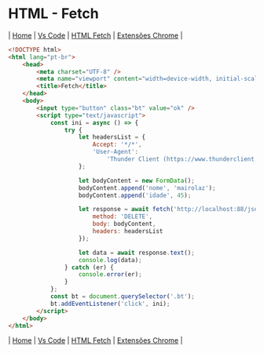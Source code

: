 # HTML - Fetch

| [Home](./README.md) | [Vs Code](./002_vs-code.md) | [HTML Fetch](./006_html_fetch.md) | [Extensões Chrome](./003_extensoes_chrome.md) |

```html
<!DOCTYPE html>
<html lang="pt-br">
	<head>
		<meta charset="UTF-8" />
		<meta name="viewport" content="width=device-width, initial-scale=1.0" />
		<title>Fetch</title>
	</head>
	<body>
		<input type="button" class="bt" value="ok" />
		<script type="text/javascript">
			const ini = async () => {
				try {
					let headersList = {
						Accept: '*/*',
						'User-Agent':
							'Thunder Client (https://www.thunderclient.com)'
					};

					let bodyContent = new FormData();
					bodyContent.append('nome', 'mairolaz');
					bodyContent.append('idade', 45);

					let response = await fetch('http://localhost:88/json', {
						method: 'DELETE',
						body: bodyContent,
						headers: headersList
					});

					let data = await response.text();
					console.log(data);
				} catch (er) {
					console.error(er);
				}
			};
			const bt = document.querySelector('.bt');
			bt.addEventListener('click', ini);
		</script>
	</body>
</html>
```

| [Home](./README.md) | [Vs Code](./002_vs-code.md) | [HTML Fetch](./006_html_fetch.md) | [Extensões Chrome](./003_extensoes_chrome.md) |
